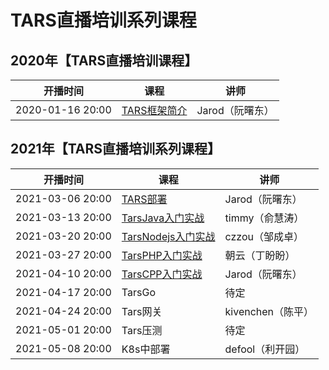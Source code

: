 # TARS直播培训系列课程


## 2020年【TARS直播培训课程】

| 开播时间         | 课程      | 讲师              |
| ---------------- | --------- | ----------------- |
| 2020-01-16 20:00 | [TARS框架简介](https://www.bilibili.com/video/BV1MJ411E7Gb)  | Jarod（阮曙东）   |


## 2021年【TARS直播培训系列课程】

| 开播时间         | 课程      | 讲师              |
| ---------------- | --------- | ----------------- |
| 2021-03-06 20:00 | [TARS部署](https://www.bilibili.com/video/BV1Wz4y1178G)  | Jarod（阮曙东）   |
| 2021-03-13 20:00 | [TarsJava入门实战](https://www.bilibili.com/video/BV145411K7eb)  | timmy（俞慧涛）   |
| 2021-03-20 20:00 | [TarsNodejs入门实战](https://www.bilibili.com/video/BV1Tz4y127fK)   | czzou（邹成卓）                  |
| 2021-03-27 20:00 | [TarsPHP入门实战](https://www.bilibili.com/video/BV1yb4y1Q7Su)   | 朝云（丁盼盼）    |
| 2021-04-10 20:00 | [TarsCPP入门实战](https://www.bilibili.com/video/BV1ZK4y1m7UE)   | Jarod（阮曙东）   |
| 2021-04-17 20:00 | TarsGo    | 待定              |
| 2021-04-24 20:00 | Tars网关  | kivenchen（陈平） |
| 2021-05-01 20:00 | Tars压测  | 待定              |
| 2021-05-08 20:00 | K8s中部署 | defool（利开园）  |
